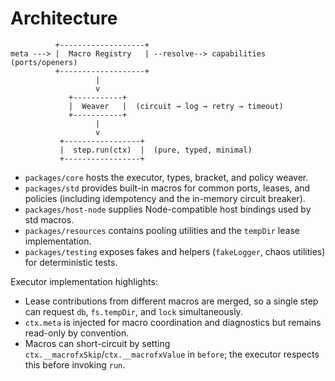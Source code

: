 # Architecture

```
          +-------------------+
meta ---> |  Macro Registry   | --resolve--> capabilities (ports/openers)
          +-------------------+
                   |
                   v
             +-----------+
             |  Weaver   |  (circuit → log → retry → timeout)
             +-----------+
                   |
                   v
           +-----------------+
           |  step.run(ctx)  |  (pure, typed, minimal)
           +-----------------+
```

- `packages/core` hosts the executor, types, bracket, and policy weaver.
- `packages/std` provides built-in macros for common ports, leases, and policies
  (including idempotency and the in-memory circuit breaker).
- `packages/host-node` supplies Node-compatible host bindings used by std
  macros.
- `packages/resources` contains pooling utilities and the `tempDir` lease
  implementation.
- `packages/testing` exposes fakes and helpers (`fakeLogger`, chaos utilities)
  for deterministic tests.

Executor implementation highlights:

- Lease contributions from different macros are merged, so a single step can
  request `db`, `fs.tempDir`, and `lock` simultaneously.
- `ctx.meta` is injected for macro coordination and diagnostics but remains
  read-only by convention.
- Macros can short-circuit by setting `ctx.__macrofxSkip`/`ctx.__macrofxValue`
  in `before`; the executor respects this before invoking `run`.
